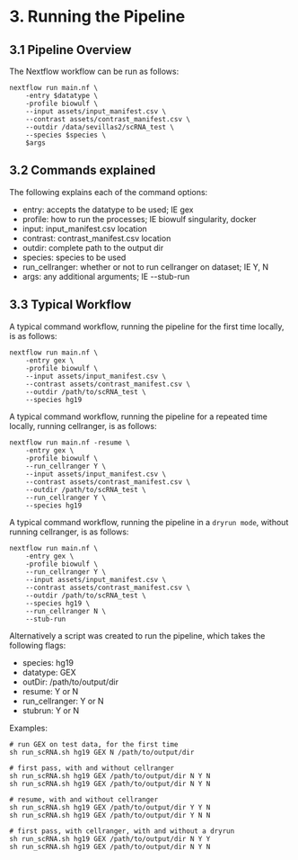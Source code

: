 # 3. Running the Pipeline

## 3.1 Pipeline Overview
The Nextflow workflow can be run as follows:
```
nextflow run main.nf \
    -entry $datatype \
    -profile biowulf \
    --input assets/input_manifest.csv \
    --contrast assets/contrast_manifest.csv \
    --outdir /data/sevillas2/scRNA_test \
    --species $species \
    $args
```

## 3.2 Commands explained
The following explains each of the command options:

- entry: accepts the datatype to be used; IE gex
- profile: how to run the processes; IE biowulf singularity, docker
- input: input_manifest.csv location
- contrast: contrast_manifest.csv location
- outdir: complete path to the output dir
- species: species to be used
- run_cellranger: whether or not to run cellranger on dataset; IE Y, N
- args: any additional arguments; IE --stub-run

## 3.3 Typical Workflow
A typical command workflow, running the pipeline for the first time locally, is as follows:
```
nextflow run main.nf \
    -entry gex \
    -profile biowulf \
    --input assets/input_manifest.csv \
    --contrast assets/contrast_manifest.csv \
    --outdir /path/to/scRNA_test \
    --species hg19
```

A typical command workflow, running the pipeline for a repeated time locally, running cellranger, is as follows:
```
nextflow run main.nf -resume \
    -entry gex \
    -profile biowulf \
    --run_cellranger Y \
    --input assets/input_manifest.csv \
    --contrast assets/contrast_manifest.csv \
    --outdir /path/to/scRNA_test \
    --run_cellranger Y \
    --species hg19
```

A typical command workflow, running the pipeline in a `dryrun mode`, without running cellranger, is as follows:
```
nextflow run main.nf \
    -entry gex \
    -profile biowulf \
    --run_cellranger Y \
    --input assets/input_manifest.csv \
    --contrast assets/contrast_manifest.csv \
    --outdir /path/to/scRNA_test \
    --species hg19 \
    --run_cellranger N \
    --stub-run
```

Alternatively a script was created to run the pipeline, which takes the following flags:
- species: hg19
- datatype: GEX
- outDir: /path/to/output/dir
- resume: Y or N
- run_cellranger: Y or N
- stubrun: Y or N

Examples:
```
# run GEX on test data, for the first time
sh run_scRNA.sh hg19 GEX N /path/to/output/dir

# first pass, with and without cellranger
sh run_scRNA.sh hg19 GEX /path/to/output/dir N Y N
sh run_scRNA.sh hg19 GEX /path/to/output/dir N Y N

# resume, with and without cellranger
sh run_scRNA.sh hg19 GEX /path/to/output/dir Y Y N
sh run_scRNA.sh hg19 GEX /path/to/output/dir Y N N

# first pass, with cellranger, with and without a dryrun
sh run_scRNA.sh hg19 GEX /path/to/output/dir N Y Y
sh run_scRNA.sh hg19 GEX /path/to/output/dir N Y N
```